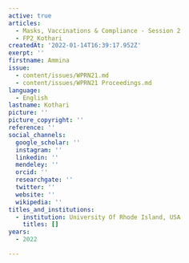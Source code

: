 ```yaml
---
active: true
articles:
  - Masks, Vaccinations & Compliance - Session 2
  - FP2_Kothari
createdAt: '2022-01-14T16:39:17.952Z'
exerpt: ''
firstname: Ammina
issue:
  - content/issues/WPRN21.md
  - content/issues/WPRN21 Proceedings.md
language:
  - English
lastname: Kothari
picture: ''
picture_copyright: ''
reference: ''
social_channels:
  google_scholar: ''
  instagram: ''
  linkedin: ''
  mendeley: ''
  orcid: ''
  researchgate: ''
  twitter: ''
  website: ''
  wikipedia: ''
titles_and_institutions:
  - institution: University Of Rhode Island, USA
    titles: []
years:
  - 2022

---
```

